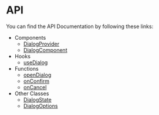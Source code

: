 # API

You can find the API Documentation by following these links:

- Components
  - [DialogProvider](api/DialogProvider.md)
  - [DialogComponent](api/DialogComponent.md)
- Hooks
  - [useDialog](api/DialogHook.md)
- Functions
  - [openDialog](api/openDialog.md)
  - [onConfirm](api/onConfirm.md)
  - [onCancel](api/onCancel.md)
- Other Classes
  - [DialogState](api/DialogState.md)
  - [DialogOptions](api/DialogOptions.md)
